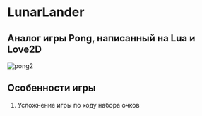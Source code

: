 # LunarLander  
## Аналог игры Pong, написанный на Lua и Love2D

![pong2](https://user-images.githubusercontent.com/56964428/235937128-531327c1-8730-4039-98b1-8953a72e8f18.png)

## Особенности игры  
1. Усложнение игры по ходу набора очков
